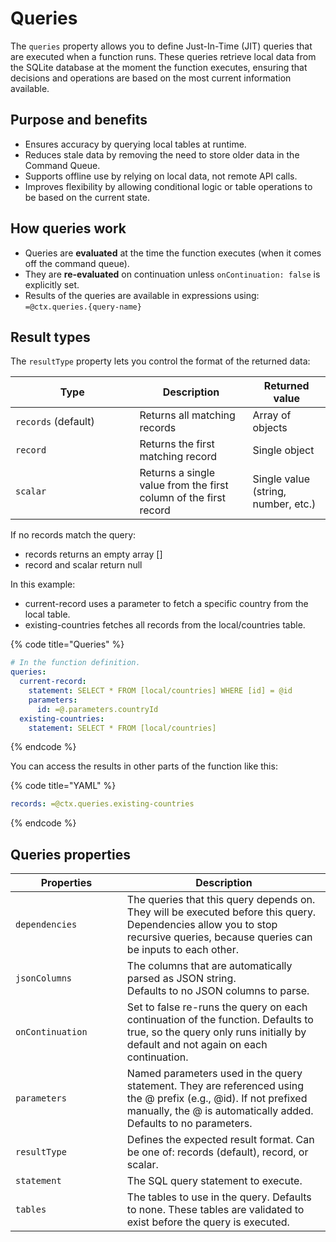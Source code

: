 # Queries

The `queries` property allows you to define Just-In-Time (JIT) queries that are executed when a function runs. These queries retrieve local data from the SQLite database at the moment the function executes, ensuring that decisions and operations are based on the most current information available.

## Purpose and benefits

* Ensures accuracy by querying local tables at runtime.
* Reduces stale data by removing the need to store older data in the Command Queue.
* Supports offline use by relying on local data, not remote API calls.
* Improves flexibility by allowing conditional logic or table operations to be based on the current state.

## How queries work

* Queries are **evaluated** at the time the function executes (when it comes off the command queue).
* They are **re-evaluated** on continuation unless `onContinuation: false` is explicitly set.
* Results of the queries are available in expressions using:\
  `=@ctx.queries.{query-name}`

## Result types

The `resultType` property lets you control the format of the returned data:

<table><thead><tr><th width="182.44921875">Type</th><th>Description</th><th>Returned value</th></tr></thead><tbody><tr><td><code>records</code> (default)</td><td>Returns all matching records</td><td>Array of objects</td></tr><tr><td><code>record</code></td><td>Returns the first matching record</td><td>Single object</td></tr><tr><td><code>scalar</code></td><td>Returns a single value from the first column of the first record</td><td>Single value (string, number, etc.)</td></tr></tbody></table>

If no records match the query:

* records returns an empty array \[]
* record and scalar return null

In this example:

* current-record uses a parameter to fetch a specific country from the local table.
* existing-countries fetches all records from the local/countries table.

{% code title="Queries" %}
```yaml
# In the function definition.
queries:
  current-record:
    statement: SELECT * FROM [local/countries] WHERE [id] = @id
    parameters:
      id: =@.parameters.countryId
  existing-countries:
    statement: SELECT * FROM [local/countries]
```
{% endcode %}

You can access the results in other parts of the function like this:

{% code title="YAML" %}
```yaml
records: =@ctx.queries.existing-countries
```
{% endcode %}

## Queries properties

<table><thead><tr><th width="162.85546875">Properties</th><th>Description</th></tr></thead><tbody><tr><td><code>dependencies</code></td><td>The queries that this query depends on. They will be executed before this query. Dependencies allow you to stop recursive queries, because queries can be inputs to each other.</td></tr><tr><td><code>jsonColumns</code></td><td>The columns that are automatically parsed as JSON string.<br>Defaults to no JSON columns to parse.</td></tr><tr><td><code>onContinuation</code></td><td>Set to false re-runs the query on each continuation of the function. Defaults to true, so the query only runs initially by default and not again on each continuation.</td></tr><tr><td><code>parameters</code></td><td>Named parameters used in the query statement. They are referenced using the @ prefix (e.g., @id). If not prefixed manually, the @ is automatically added. Defaults to no parameters.</td></tr><tr><td><code>resultType</code></td><td>Defines the expected result format. Can be one of: records (default), record, or scalar.</td></tr><tr><td><code>statement</code></td><td>The SQL query statement to execute.</td></tr><tr><td><code>tables</code></td><td>The tables to use in the query. Defaults to none. These tables are validated to exist before the query is executed.</td></tr></tbody></table>

